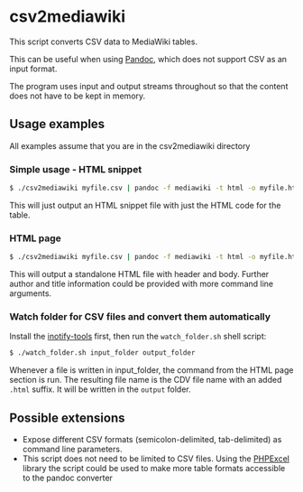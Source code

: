 csv2mediawiki
=============

This script converts CSV data to MediaWiki tables. 

This can be useful when using [Pandoc](http://johnmacfarlane.net/pandoc/), which does not support CSV as an input format.

The program uses input and output streams throughout so that the content does not have to be kept in memory.

Usage examples
--------------
All examples assume that you are in the csv2mediawiki directory

### Simple usage - HTML snippet

```bash
$ ./csv2mediawiki myfile.csv | pandoc -f mediawiki -t html -o myfile.html
```

This will just output an HTML snippet file with just the HTML code for the table.

### HTML page

```bash
$ ./csv2mediawiki myfile.csv | pandoc -f mediawiki -t html -o myfile.html -s -c style.css
```

This will output a standalone HTML file with header and body. Further author and title information could be provided with more command line arguments.

### Watch folder for CSV files and convert them automatically
Install the [inotify-tools][2] first, then run the `watch_folder.sh` shell script:

```bash
$ ./watch_folder.sh input_folder output_folder
```

Whenever a file is written in input_folder, the command from the HTML page section is run. The resulting file name is the CDV file name with an added `.html` suffix. It will be written in the `output` folder.

Possible extensions
-------------------
- Expose different CSV formats (semicolon-delimited, tab-delimited) as command line parameters.
- This script does not need to be limited to CSV files. Using the [PHPExcel][1] library the script could be used to make more table formats accessible to the pandoc converter


[1]: http://phpexcel.codeplex.com/
[2]: https://github.com/rvoicilas/inotify-tools
